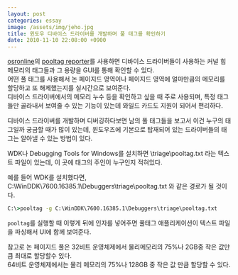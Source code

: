 ```yaml
---
layout: post
categories: essay
image: /assets/img/jeho.jpg
title: 윈도우 디바이스 드라이버를 개발하며 풀 태그를 확인하기
date: 2010-11-10 22:08:00 +0900
---
```

[osronline](https://www.osronline.com/)의 [pooltag reporter](https://www.osronline.com/article.cfm%5earticle=98.htm)를 사용하면 디바이스 드라이버들이 사용하는 커널 힙 메모리의 태그들과 그 용량을 GUI를 통해 확인할 수 있다.  
어떤 풀 태그를 사용해서 논 페이지드 영역이나 페이지드 영역에 얼마만큼의 메모리를 할당하고 또 해제했는지를 실시간으로 보여준다.  
디바이스 드라이버에서의 메모리 누수 등을 확인하고 싶을 때 주로 사용되며, 특정 태그들만 골라내서 보여줄 수 있는 기능이 있는데 와일드 카드도 지원이 되어서 편리하다.

디바이스 드라이버를 개발하며 디버깅하다보면 남의 풀 태그들을 보고서 이건 누구의 태그일까 궁금할 때가 많이 있는데, 윈도우즈에 기본으로 탑재되어 있는 드라이버들의 태그는 알아낼 수 있는 방법이 있다.

WDK나 Debugging Tools for Windows를 설치하면 <debugger>\triage\pooltag.txt 라는 텍스트 파일이 있는데, 이 곳에 태그의 주인이 누구인지 적혀있다.

예를 들어 WDK를 설치했다면,  
C:\WinDDK\7600.16385.1\Debuggers\triage\pooltag.txt 와 같은 경로가 될 것이다.

```cmd
C:\>pooltag -g C:\WinDDK\7600.16385.1\Debuggers\triage\pooltag.txt
```

`pooltag`를 실행할 때 이렇게 뒤에 인자를 넣어주면 풀태그 애플리케이션이 텍스트 파일을 파싱해서 UI에 함께 보여준다.

참고로 논 페이지드 풀은 32비트 운영체제에서 물리메모리의 75%나 2GB중 작은 값만큼 최대로 할당할수 있다.  
64비트 운영체제에서는 물리 메모리의 75%나 128GB 중 작은 값 만큼 할당할 수 있다.